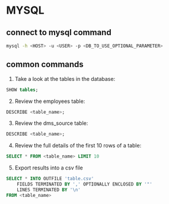 # MYSQL

## connect to mysql command

```sh
mysql -h <HOST> -u <USER> -p <DB_TO_USE_OPTIONAL_PARAMETER>
```

## common commands

1. Take a look at the tables in the database:
```sql
SHOW tables;
```

2. Review the employees table:
```sql
DESCRIBE <table_name>;
```

3. Review the dms_source table:
```sql
DESCRIBE <table_name>;
```

4. Review the full details of the first 10 rows of a table:
```sql
SELECT * FROM <table_name> LIMIT 10
```

5. Export results into a csv file 

```sql
SELECT * INTO OUTFILE 'table.csv'
    FIELDS TERMINATED BY ',' OPTIONALLY ENCLOSED BY '"'
    LINES TERMINATED BY '\n'
FROM <table_name>
```
